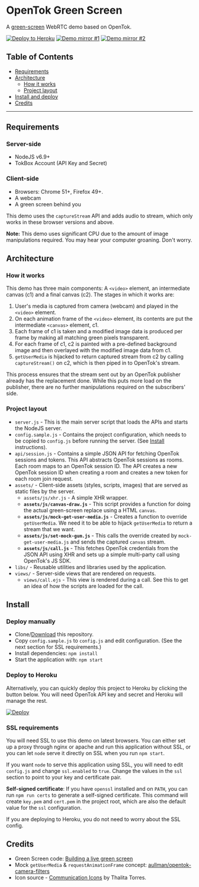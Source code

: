 OpenTok Green Screen
==========================

A [green-screen](https://en.wikipedia.org/wiki/Chroma_key) WebRTC demo based on OpenTok.

[![Deploy to Heroku](https://img.shields.io/badge/Deploy-Heroku-blue.svg)](https://heroku.com/deploy?template=https://github.com/kaustavdm/opentok-green-screen) [![Demo mirror #1](https://img.shields.io/badge/Demo-mirror_1-green.svg)](https://opentok-green-screen.kaustavdm.in/) [![Demo mirror #2](https://img.shields.io/badge/Demo-mirror_2-green.svg)](https://opentok-green-screen.herokuapp.com/)

## Table of Contents

- [Requirements](#requirements)
- [Architecture](#architecture)
  - [How it works](#how-it-works)
  - [Project layout](#project-layout)
- [Install and deploy](#install)
- [Credits](#credits)

---

## Requirements

### Server-side

- NodeJS v6.9+
- TokBox Account (API Key and Secret)

### Client-side

- Browsers: Chrome 51+, Firefox 49+.
- A webcam
- A green screen behind you

This demo uses the `captureStream` API and adds audio to stream, which only works in these browser versions and above.

**Note:** This demo uses significant CPU due to the amount of image manipulations required. You may hear your computer groaning. Don't worry.

## Architecture

### How it works

This demo has three main components: A `<video>` element, an intermediate canvas (c1) and a final canvas (c2). The stages in which it works are:

1. User's media is captured from camera (webcam) and played in the `<video>` element.
2. On each animation frame of the `<video>` element, its contents are put the intermediate `<canvas>` element, c1.
3. Each frame of c1 is taken and a modified image data is produced per frame by making all matching green pixels transparent.
4. For each frame of c1, c2 is painted with a pre-defined background image and then overlayed with the modified image data from c1.
5. `getUserMedia` is hijacked to return captured stream from c2 by calling `captureStream()` on c2, which is then piped in to OpenTok's stream.

This process ensures that the stream sent out by an OpenTok publisher already has the replacement done. While this puts more load on the publisher, there are no further manipulations required on the subscribers' side.

### Project layout

- `server.js` - This is the main server script that loads the APIs and starts the NodeJS server.
- `config.sample.js` - Contains the project configuration, which needs to be copied to `config.js` before running the server. (See [Install](#install) instructions).
- `api/session.js` - Contains a simple JSON API for fetching OpenTok sessions and tokens. This API abstracts OpenTok sessions as rooms. Each room maps to an OpenTok session ID. The API creates a new OpenTok session ID when creating a room and creates a new token for each room join request.
- `assets/` - Client-side assets (styles, scripts, images) that are served as static files by the server.
  - `assets/js/xhr.js` - A simple XHR wrapper.
  - **`assets/js/canvas-draw.js`** - This script provides a function for doing the actual green-screen replace using a HTML `canvas`.
  - **`assets/js/mock-get-user-media.js`** - Creates a function to override `getUserMedia`. We need it to be able to hijack `getUserMedia` to return a stream that we want.
  - **`assets/js/set-mock-gum.js`** - This calls the override created by `mock-get-user-media.js` and sends the captured `canvas` stream.
  - **`assets/js/call.js`** - This fetches OpenTok credentials from the JSON API using XHR and sets up a simple multi-party call using OpenTok's JS SDK.
- `libs/` - Reusable utilities and libraries used by the application.
- `views/` - Server-side views that are rendered on requests.
  - `views/call.ejs` - This view is rendered during a call. See this to get an idea of how the scripts are loaded for the call.

## Install

### Deploy manually

- Clone/[Download](https://github.com/kaustavdm/opentok-green-screen/archive/master.zip) this repository.
- Copy `config.sample.js` to `config.js` and edit configuration. (See the next section for SSL requirements.)
- Install dependencies: `npm install`
- Start the application with: `npm start`

### Deploy to Heroku

Alternatively, you can quickly deploy this project to Heroku by clicking the button below. You will need OpenTok API key and secret and Heroku will manage the rest.

[![Deploy](https://www.herokucdn.com/deploy/button.png)](https://heroku.com/deploy?template=https://github.com/kaustavdm/opentok-green-screen)

### SSL requirements

You will need SSL to use this demo on latest browsers. You can either set up a proxy through nginx or apache and run this application without SSL, or you can let `node` serve it directly on SSL when you run `npm start`.

If you want `node` to serve this application using SSL, you will need to edit `config.js` and change `ssl.enabled` to `true`. Change the values in the `ssl` section to point to your key and certificate pair.

**Self-signed certificate**: If you have `openssl` installed and on `PATH`, you can run `npm run certs` to generate a self-signed certificate. This command will create `key.pem` and `cert.pem` in the project root, which are also the default value for the `ssl` configuration.

If you are deploying to Heroku, you do not need to worry about the SSL config.

## Credits

- Green Screen code: [Building a live green screen](https://timtaubert.de/blog/2012/10/building-a-live-green-screen-with-getusermedia-and-mediastreams/)
- Mock `getUserMedia` & `requestAnimationFrame` concept: [aullman/opentok-camera-filters](https://github.com/aullman/opentok-camera-filters)
- Icon source - [Communication Icons](https://www.iconfinder.com/icons/1518229/baloom_cellphone_communication_talk_text_texting_icon) by Thalita Torres.
